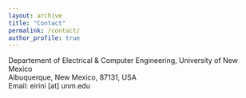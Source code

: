 ```yaml
---
layout: archive
title: "Contact"
permalink: /contact/
author_profile: true
---
```

Departement of Electrical & Computer Engineering, University of New Mexico<br>
Albuquerque, New Mexico, 87131, USA<br>
Email: eirini [at] unm.edu
